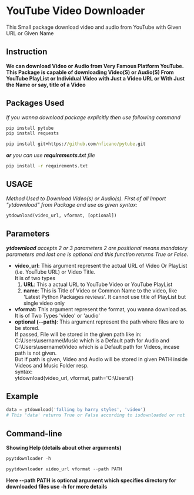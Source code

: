 # YouTube Video Downloader
This Small package download video and audio from YouTube with Given URL or Given Name
## Instruction
**We can download Video or Audio from Very Famous Platform YouTube. This Package is capable of downloading Video(S) or Audio(S) From YouTube PlayList or Individual Video with Just a Video URL or With Just the Name or say, title of a Video**
## Packages Used
*If you wanna download package explicitly then use following command*
````cmd
pip install pytube
pip install requests
````
````cmd
pip install git+https://github.com/nficano/pytube.git
````
***or** you can use **requirements.txt** file*
````cmd
pip install -r requirements.txt
````
## USAGE
*Method Used to Download Video(s) or Audio(s).*
*First of all Import "ytdownload" from Package and use as given syntax:*
````python
ytdownload(video_url, vformat, [optional])
````
## Parameters
*__ytdownload__ accepts 2 or 3 parameters 2 are positional means mandatory parameters and last one is optional and this function returns True or False*.

* **video_url:** This argument represent the actual URL of Video Or PlayList (i.e. YouTube URL) or Video Title.  
It is of two types
  1. **URL**: This a actual URL to YouTube Video or YouTube PlayList
  2. **name**: This is Title of Video or Common Name to the video, like 'Latest Python Packages reviews'. It cannot use title of PlayList but single video only
* **vformat:** This argument represent the format, you wanna download as. It is of Two Types 'video' or 'audio'
* **optional (--path)**: This argument represent the path where files are to be stored.  
If passed, File will be stored in the given path like in:  
C:\Users\username\Music which is a Default path for Audio and  
C:\Users\username\Video which is a Default path for Videos, incase path is not given.  
But if path is given, Video and Audio will be stored in given PATH inside Videos and Music Folder resp.  
  syntax:  
      ytdownload(video_url, vformat, path='C:\\Users\\')  

## Example
````python
data = ytdownload('falling by harry styles', 'video')
# This 'data' returns True or False according to isdownloaded or not
````
## Command-line
**Showing Help (details about other arguments)**
````python
pyytdownloader -h
````

````python
pyytdownloader video_url vformat --path PATH
````
**Here --path PATH is optional argument which specifies directory for downloaded files use -h for more details**
